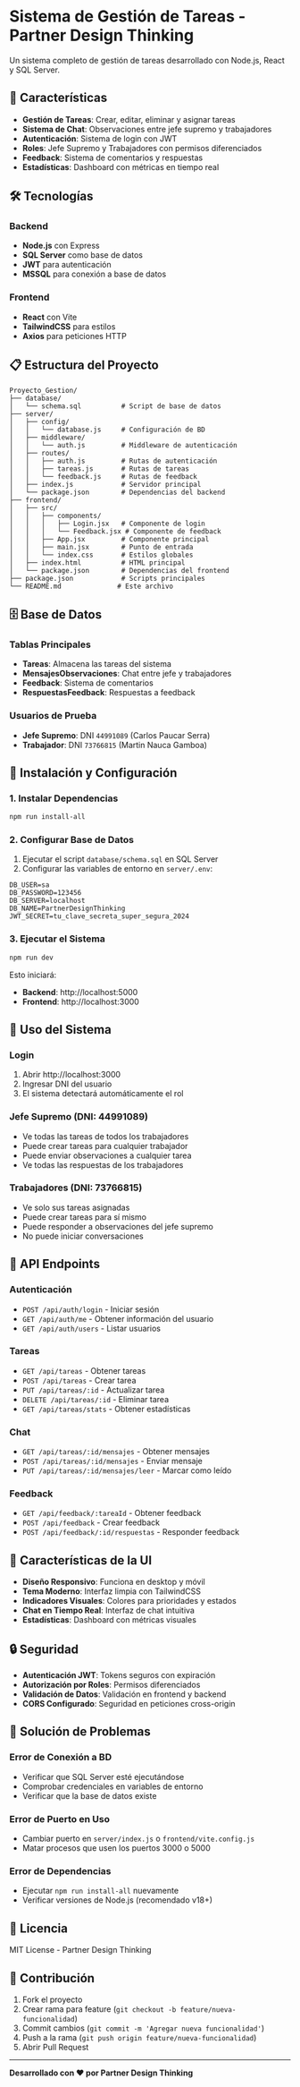 # Sistema de Gestión de Tareas - Partner Design Thinking

Un sistema completo de gestión de tareas desarrollado con Node.js, React y SQL Server.

## 🚀 Características

- **Gestión de Tareas**: Crear, editar, eliminar y asignar tareas
- **Sistema de Chat**: Observaciones entre jefe supremo y trabajadores
- **Autenticación**: Sistema de login con JWT
- **Roles**: Jefe Supremo y Trabajadores con permisos diferenciados
- **Feedback**: Sistema de comentarios y respuestas
- **Estadísticas**: Dashboard con métricas en tiempo real

## 🛠️ Tecnologías

### Backend
- **Node.js** con Express
- **SQL Server** como base de datos
- **JWT** para autenticación
- **MSSQL** para conexión a base de datos

### Frontend
- **React** con Vite
- **TailwindCSS** para estilos
- **Axios** para peticiones HTTP

## 📋 Estructura del Proyecto

```
Proyecto_Gestion/
├── database/
│   └── schema.sql          # Script de base de datos
├── server/
│   ├── config/
│   │   └── database.js     # Configuración de BD
│   ├── middleware/
│   │   └── auth.js         # Middleware de autenticación
│   ├── routes/
│   │   ├── auth.js         # Rutas de autenticación
│   │   ├── tareas.js       # Rutas de tareas
│   │   └── feedback.js     # Rutas de feedback
│   ├── index.js            # Servidor principal
│   └── package.json        # Dependencias del backend
├── frontend/
│   ├── src/
│   │   ├── components/
│   │   │   ├── Login.jsx   # Componente de login
│   │   │   └── Feedback.jsx # Componente de feedback
│   │   ├── App.jsx         # Componente principal
│   │   ├── main.jsx        # Punto de entrada
│   │   └── index.css       # Estilos globales
│   ├── index.html          # HTML principal
│   └── package.json        # Dependencias del frontend
├── package.json            # Scripts principales
└── README.md              # Este archivo
```

## 🗄️ Base de Datos

### Tablas Principales

- **Tareas**: Almacena las tareas del sistema
- **MensajesObservaciones**: Chat entre jefe y trabajadores
- **Feedback**: Sistema de comentarios
- **RespuestasFeedback**: Respuestas a feedback

### Usuarios de Prueba

- **Jefe Supremo**: DNI `44991089` (Carlos Paucar Serra)
- **Trabajador**: DNI `73766815` (Martin Nauca Gamboa)

## 🚀 Instalación y Configuración

### 1. Instalar Dependencias

```bash
npm run install-all
```

### 2. Configurar Base de Datos

1. Ejecutar el script `database/schema.sql` en SQL Server
2. Configurar las variables de entorno en `server/.env`:

```env
DB_USER=sa
DB_PASSWORD=123456
DB_SERVER=localhost
DB_NAME=PartnerDesignThinking
JWT_SECRET=tu_clave_secreta_super_segura_2024
```

### 3. Ejecutar el Sistema

```bash
npm run dev
```

Esto iniciará:
- **Backend**: http://localhost:5000
- **Frontend**: http://localhost:3000

## 📱 Uso del Sistema

### Login
1. Abrir http://localhost:3000
2. Ingresar DNI del usuario
3. El sistema detectará automáticamente el rol

### Jefe Supremo (DNI: 44991089)
- Ve todas las tareas de todos los trabajadores
- Puede crear tareas para cualquier trabajador
- Puede enviar observaciones a cualquier tarea
- Ve todas las respuestas de los trabajadores

### Trabajadores (DNI: 73766815)
- Ve solo sus tareas asignadas
- Puede crear tareas para sí mismo
- Puede responder a observaciones del jefe supremo
- No puede iniciar conversaciones

## 🔧 API Endpoints

### Autenticación
- `POST /api/auth/login` - Iniciar sesión
- `GET /api/auth/me` - Obtener información del usuario
- `GET /api/auth/users` - Listar usuarios

### Tareas
- `GET /api/tareas` - Obtener tareas
- `POST /api/tareas` - Crear tarea
- `PUT /api/tareas/:id` - Actualizar tarea
- `DELETE /api/tareas/:id` - Eliminar tarea
- `GET /api/tareas/stats` - Obtener estadísticas

### Chat
- `GET /api/tareas/:id/mensajes` - Obtener mensajes
- `POST /api/tareas/:id/mensajes` - Enviar mensaje
- `PUT /api/tareas/:id/mensajes/leer` - Marcar como leído

### Feedback
- `GET /api/feedback/:tareaId` - Obtener feedback
- `POST /api/feedback` - Crear feedback
- `POST /api/feedback/:id/respuestas` - Responder feedback

## 🎨 Características de la UI

- **Diseño Responsivo**: Funciona en desktop y móvil
- **Tema Moderno**: Interfaz limpia con TailwindCSS
- **Indicadores Visuales**: Colores para prioridades y estados
- **Chat en Tiempo Real**: Interfaz de chat intuitiva
- **Estadísticas**: Dashboard con métricas visuales

## 🔒 Seguridad

- **Autenticación JWT**: Tokens seguros con expiración
- **Autorización por Roles**: Permisos diferenciados
- **Validación de Datos**: Validación en frontend y backend
- **CORS Configurado**: Seguridad en peticiones cross-origin

## 🐛 Solución de Problemas

### Error de Conexión a BD
- Verificar que SQL Server esté ejecutándose
- Comprobar credenciales en variables de entorno
- Verificar que la base de datos existe

### Error de Puerto en Uso
- Cambiar puerto en `server/index.js` o `frontend/vite.config.js`
- Matar procesos que usen los puertos 3000 o 5000

### Error de Dependencias
- Ejecutar `npm run install-all` nuevamente
- Verificar versiones de Node.js (recomendado v18+)

## 📄 Licencia

MIT License - Partner Design Thinking

## 👥 Contribución

1. Fork el proyecto
2. Crear rama para feature (`git checkout -b feature/nueva-funcionalidad`)
3. Commit cambios (`git commit -m 'Agregar nueva funcionalidad'`)
4. Push a la rama (`git push origin feature/nueva-funcionalidad`)
5. Abrir Pull Request

---

**Desarrollado con ❤️ por Partner Design Thinking**


